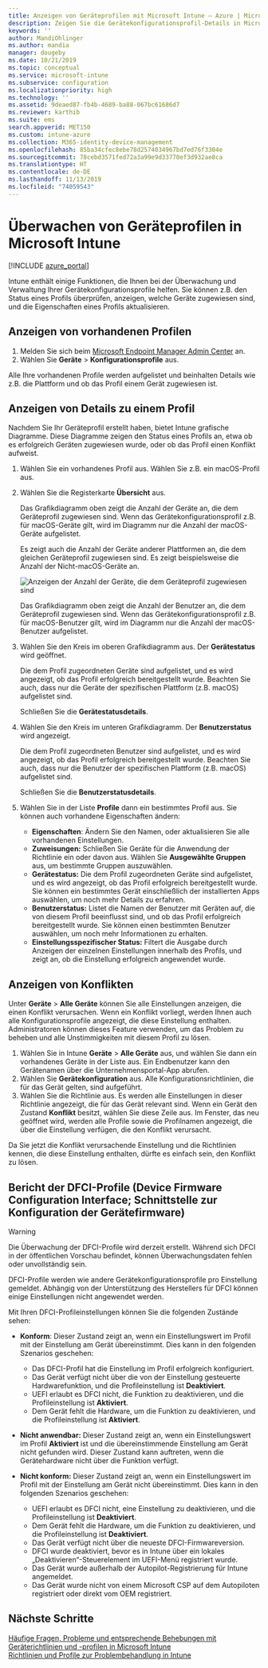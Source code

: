 ```yaml
---
title: Anzeigen von Geräteprofilen mit Microsoft Intune – Azure | Microsoft-Dokumentation
description: Zeigen Sie die Gerätekonfigurationsprofil-Details in Microsoft Intune an, und verwalten Sie sie, zeigen Sie ein grafisches Diagramm der Anzahl der Geräte an, die einem Profil zugewiesen wurden, und zeigen Sie an, welchen Geräten Profile zugewiesen bzw. für welche Geräte sie bereitgestellt wurden. Es können auch Probleme in Profilen behoben werden, die in Konflikt stehende Einstellungen beinhalten.
keywords: ''
author: MandiOhlinger
ms.author: mandia
manager: dougeby
ms.date: 10/21/2019
ms.topic: conceptual
ms.service: microsoft-intune
ms.subservice: configuration
ms.localizationpriority: high
ms.technology: ''
ms.assetid: 9deaed87-fb4b-4689-ba88-067bc61686d7
ms.reviewer: karthib
ms.suite: ems
search.appverid: MET150
ms.custom: intune-azure
ms.collection: M365-identity-device-management
ms.openlocfilehash: 85ba34cfec8ebe78d2574034967bd7ed76f3304e
ms.sourcegitcommit: 78cebd3571fed72a3a99e9d33770ef3d932ae8ca
ms.translationtype: HT
ms.contentlocale: de-DE
ms.lasthandoff: 11/13/2019
ms.locfileid: "74059543"
---
```

# <a name="monitor-device-profiles-in-microsoft-intune"></a>Überwachen von Geräteprofilen in Microsoft Intune

[!INCLUDE [azure_portal](../includes/azure_portal.md)]

Intune enthält einige Funktionen, die Ihnen bei der Überwachung und Verwaltung Ihrer Gerätekonfigurationsprofile helfen. Sie können z.B. den Status eines Profils überprüfen, anzeigen, welche Geräte zugewiesen sind, und die Eigenschaften eines Profils aktualisieren.

## <a name="view-existing-profiles"></a>Anzeigen von vorhandenen Profilen

1. Melden Sie sich beim [Microsoft Endpoint Manager Admin Center](https://go.microsoft.com/fwlink/?linkid=2109431) an.
2. Wählen Sie **Geräte** > **Konfigurationsprofile** aus.

Alle Ihre vorhandenen Profile werden aufgelistet und beinhalten Details wie z.B. die Plattform und ob das Profil einem Gerät zugewiesen ist.

## <a name="view-details-on-a-profile"></a>Anzeigen von Details zu einem Profil

Nachdem Sie Ihr Geräteprofil erstellt haben, bietet Intune grafische Diagramme. Diese Diagramme zeigen den Status eines Profils an, etwa ob es erfolgreich Geräten zugewiesen wurde, oder ob das Profil einen Konflikt aufweist.

1. Wählen Sie ein vorhandenes Profil aus. Wählen Sie z.B. ein macOS-Profil aus.
2. Wählen Sie die Registerkarte **Übersicht** aus.

    Das Grafikdiagramm oben zeigt die Anzahl der Geräte an, die dem Geräteprofil zugewiesen sind. Wenn das Gerätekonfigurationsprofil z.B. für macOS-Geräte gilt, wird im Diagramm nur die Anzahl der macOS-Geräte aufgelistet.

    Es zeigt auch die Anzahl der Geräte anderer Plattformen an, die dem gleichen Geräteprofil zugewiesen sind. Es zeigt beispielsweise die Anzahl der Nicht-macOS-Geräte an.

    ![Anzeigen der Anzahl der Geräte, die dem Geräteprofil zugewiesen sind](./media/device-profile-monitor/device-configuration-profile-graphical-chart.png)

    Das Grafikdiagramm oben zeigt die Anzahl der Benutzer an, die dem Geräteprofil zugewiesen sind. Wenn das Gerätekonfigurationsprofil z.B. für macOS-Benutzer gilt, wird im Diagramm nur die Anzahl der macOS-Benutzer aufgelistet.

3. Wählen Sie den Kreis im oberen Grafikdiagramm aus. Der **Gerätestatus** wird geöffnet.

    Die dem Profil zugeordneten Geräte sind aufgelistet, und es wird angezeigt, ob das Profil erfolgreich bereitgestellt wurde. Beachten Sie auch, dass nur die Geräte der spezifischen Plattform (z.B. macOS) aufgelistet sind.

    Schließen Sie die **Gerätestatusdetails**.

4. Wählen Sie den Kreis im unteren Grafikdiagramm. Der **Benutzerstatus** wird angezeigt. 

    Die dem Profil zugeordneten Benutzer sind aufgelistet, und es wird angezeigt, ob das Profil erfolgreich bereitgestellt wurde. Beachten Sie auch, dass nur die Benutzer der spezifischen Plattform (z.B. macOS) aufgelistet sind.

    Schließen Sie die **Benutzerstatusdetails**.

5. Wählen Sie in der Liste **Profile** dann ein bestimmtes Profil aus. Sie können auch vorhandene Eigenschaften ändern:
    - **Eigenschaften**: Ändern Sie den Namen, oder aktualisieren Sie alle vorhandenen Einstellungen.
    - **Zuweisungen:** Schließen Sie Geräte für die Anwendung der Richtlinie ein oder davon aus. Wählen Sie **Ausgewählte Gruppen** aus, um bestimmte Gruppen auszuwählen.
    - **Gerätestatus:** Die dem Profil zugeordneten Geräte sind aufgelistet, und es wird angezeigt, ob das Profil erfolgreich bereitgestellt wurde. Sie können ein bestimmtes Gerät einschließlich der installierten Apps auswählen, um noch mehr Details zu erfahren.
    - **Benutzerstatus:** Listet die Namen der Benutzer mit Geräten auf, die von diesem Profil beeinflusst sind, und ob das Profil erfolgreich bereitgestellt wurde. Sie können einen bestimmten Benutzer auswählen, um noch mehr Informationen zu erhalten.
    - **Einstellungsspezifischer Status:** Filtert die Ausgabe durch Anzeigen der einzelnen Einstellungen innerhalb des Profils, und zeigt an, ob die Einstellung erfolgreich angewendet wurde.

## <a name="view-conflicts"></a>Anzeigen von Konflikten

Unter **Geräte** > **Alle Geräte** können Sie alle Einstellungen anzeigen, die einen Konflikt verursachen. Wenn ein Konflikt vorliegt, werden Ihnen auch alle Konfigurationsprofile angezeigt, die diese Einstellung enthalten. Administratoren können dieses Feature verwenden, um das Problem zu beheben und alle Unstimmigkeiten mit diesem Profil zu lösen.

1. Wählen Sie in Intune **Geräte** > **Alle Geräte** aus, und wählen Sie dann ein vorhandenes Geräte in der Liste aus. Ein Endbenutzer kann den Gerätenamen über die Unternehmensportal-App abrufen.
2. Wählen Sie **Gerätekonfiguration** aus. Alle Konfigurationsrichtlinien, die für das Gerät gelten, sind aufgeführt.
3. Wählen Sie die Richtlinie aus. Es werden alle Einstellungen in dieser Richtlinie angezeigt, die für das Gerät relevant sind. Wenn ein Gerät den Zustand **Konflikt** besitzt, wählen Sie diese Zeile aus. Im Fenster, das neu geöffnet wird, werden alle Profile sowie die Profilnamen angezeigt, die über die Einstellung verfügen, die den Konflikt verursacht.

Da Sie jetzt die Konflikt verursachende Einstellung und die Richtlinien kennen, die diese Einstellung enthalten, dürfte es einfach sein, den Konflikt zu lösen. 

## <a name="device-firmware-configuration-interface-profile-reporting"></a>Bericht der DFCI-Profile (Device Firmware Configuration Interface; Schnittstelle zur Konfiguration der Gerätefirmware)

> [!WARNING]
> Die Überwachung der DFCI-Profile wird derzeit erstellt. Während sich DFCI in der öffentlichen Vorschau befindet, können Überwachungsdaten fehlen oder unvollständig sein.

DFCI-Profile werden wie andere Gerätekonfigurationsprofile pro Einstellung gemeldet. Abhängig von der Unterstützung des Herstellers für DFCI können einige Einstellungen nicht angewendet werden.

Mit Ihren DFCI-Profileinstellungen können Sie die folgenden Zustände sehen:

- **Konform**: Dieser Zustand zeigt an, wenn ein Einstellungswert im Profil mit der Einstellung am Gerät übereinstimmt. Dies kann in den folgenden Szenarios geschehen:

  - Das DFCI-Profil hat die Einstellung im Profil erfolgreich konfiguriert.
  - Das Gerät verfügt nicht über die von der Einstellung gesteuerte Hardwarefunktion, und die Profileinstellung ist **Deaktiviert**.
  - UEFI erlaubt es DFCI nicht, die Funktion zu deaktivieren, und die Profileinstellung ist **Aktiviert**.
  - Dem Gerät fehlt die Hardware, um die Funktion zu deaktivieren, und die Profileinstellung ist **Aktiviert**.

- **Nicht anwendbar:** Dieser Zustand zeigt an, wenn ein Einstellungswert im Profil **Aktiviert** ist und die übereinstimmende Einstellung am Gerät nicht gefunden wird. Dieser Zustand kann auftreten, wenn die Gerätehardware nicht über die Funktion verfügt.

- **Nicht konform:** Dieser Zustand zeigt an, wenn ein Einstellungswert im Profil mit der Einstellung am Gerät nicht übereinstimmt. Dies kann in den folgenden Szenarios geschehen:

  - UEFI erlaubt es DFCI nicht, eine Einstellung zu deaktivieren, und die Profileinstellung ist **Deaktiviert**.
  - Dem Gerät fehlt die Hardware, um die Funktion zu deaktivieren, und die Profileinstellung ist **Deaktiviert**.
  - Das Gerät verfügt nicht über die neueste DFCI-Firmwareversion.
  - DFCI wurde deaktiviert, bevor es in Intune über ein lokales „Deaktivieren“-Steuerelement im UEFI-Menü registriert wurde.
  - Das Gerät wurde außerhalb der Autopilot-Registrierung für Intune angemeldet.
  - Das Gerät wurde nicht von einem Microsoft CSP auf dem Autopiloten registriert oder direkt vom OEM registriert.

## <a name="next-steps"></a>Nächste Schritte

[Häufige Fragen, Probleme und entsprechende Behebungen mit Geräterichtlinien und -profilen in Microsoft Intune](device-profile-troubleshoot.md)  
[Richtlinien und Profile zur Problembehandlung in Intune](troubleshoot-policies-in-microsoft-intune.md)
